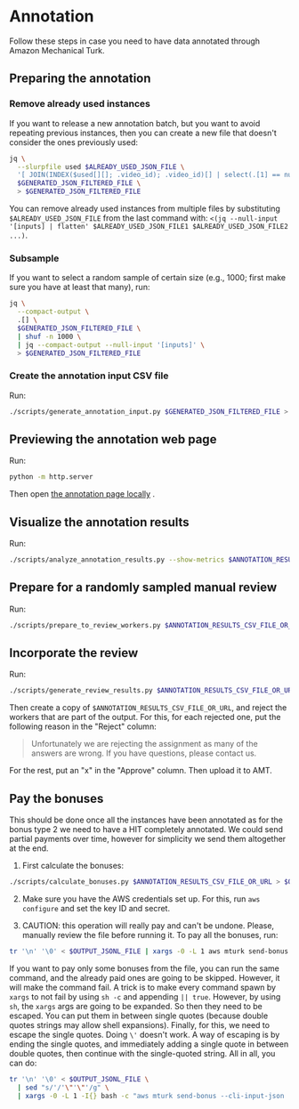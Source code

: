 # Annotation

Follow these steps in case you need to have data annotated through Amazon Mechanical Turk.

## Preparing the annotation

### Remove already used instances

If you want to release a new annotation batch, but you want to avoid repeating previous instances, then you can 
create a new file that doesn't consider the ones previously used:

```bash
jq \
  --slurpfile used $ALREADY_USED_JSON_FILE \
  '[ JOIN(INDEX($used[][]; .video_id); .video_id)[] | select(.[1] == null) | .[0] ]' \
  $GENERATED_JSON_FILTERED_FILE \
  > $GENERATED_JSON_FILTERED_FILE
```

You can remove already used instances from multiple files by substituting `$ALREADY_USED_JSON_FILE` from the last
command with: `<(jq --null-input '[inputs] | flatten' $ALREADY_USED_JSON_FILE1 $ALREADY_USED_JSON_FILE2 ...)`.

### Subsample

If you want to select a random sample of certain size (e.g., 1000; first make sure you have at least that many), run:

```bash
jq \
  --compact-output \
  .[] \
  $GENERATED_JSON_FILTERED_FILE \
  | shuf -n 1000 \
  | jq --compact-output --null-input '[inputs]' \
  > $GENERATED_JSON_FILTERED_FILE
```

### Create the annotation input CSV file

Run:

```bash
./scripts/generate_annotation_input.py $GENERATED_JSON_FILTERED_FILE > $MTURK_INPUT_CSV_FILE
```

## Previewing the annotation web page

Run:

```bash
python -m http.server
```

Then open
[the annotation page locally](http://localhost:8000/annotation_page/amt_testing_page.html?templatePagePath=annotation.html&dataPath=../$MTURK_INPUT_CSV_FILE)
.

## Visualize the annotation results

Run:

```bash
./scripts/analyze_annotation_results.py --show-metrics $ANNOTATION_RESULTS_CSV_FILE_OR_URL > $OUTPUT_TXT_FILE
```

## Prepare for a randomly sampled manual review

Run:

```bash
./scripts/prepare_to_review_workers.py $ANNOTATION_RESULTS_CSV_FILE_OR_URL > $OUTPUT_CSV_FILE
```

## Incorporate the review

Run:

```bash
./scripts/generate_review_results.py $ANNOTATION_RESULTS_CSV_FILE_OR_URL $REVIEWED_CSV_FILE
```

Then create a copy of `$ANNOTATION_RESULTS_CSV_FILE_OR_URL`, and reject the workers that are part of the output. For 
this, for each rejected one, put the following reason in the "Reject" column:

> Unfortunately we are rejecting the assignment as many of the answers are wrong. If you have questions, please contact
> us.

For the rest, put an "x" in the "Approve" column. Then upload it to AMT.

## Pay the bonuses

This should be done once all the instances have been annotated as for the bonus type 2 we need to have a HIT 
completely annotated. We could send partial payments over time, however for simplicity we send them altogether at 
the end.

1. First calculate the bonuses:

```bash
./scripts/calculate_bonuses.py $ANNOTATION_RESULTS_CSV_FILE_OR_URL > $OUTPUT_JSONL_FILE
```

2. Make sure you have the AWS credentials set up. For this, run `aws configure` and set the key ID and secret.
   
3. CAUTION: this operation will really pay and can't be undone. Please, manually review the file 
   before running it. To pay all the bonuses, run:

```bash
tr '\n' '\0' < $OUTPUT_JSONL_FILE | xargs -0 -L 1 aws mturk send-bonus --cli-input-json
```

If you want to pay only some bonuses from the file, you can run the same command, and the already paid ones are 
going to be skipped. However, it will make the command fail. A trick is to make every command spawn by `xargs` to not 
fail by using `sh -c` and appending `|| true`. However, by using `sh`, the `xargs` args are going to be expanded. So 
then they need to be escaped. You can put them in between single quotes (because double quotes strings may allow 
shell expansions). Finally, for this, we need to escape the single quotes. Doing `\'` doesn't work. A way of 
escaping is by ending the single quotes, and immediately adding a single quote in between double quotes, then 
continue with the single-quoted string. All in all, you can do: 

```bash
tr '\n' '\0' < $OUTPUT_JSONL_FILE \
  | sed "s/'/'\"'\"'/g" \
  | xargs -0 -L 1 -I{} bash -c "aws mturk send-bonus --cli-input-json '{}' || true"
```
